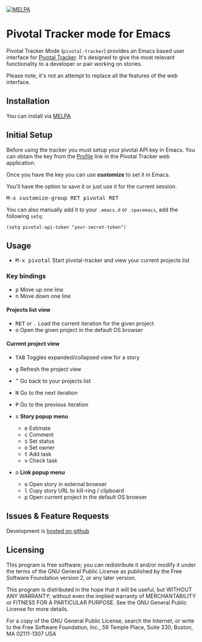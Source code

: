 [![MELPA](http://melpa.org/packages/pivotal-tracker-badge.svg)](http://melpa.org/#/pivotal-tracker)

# Pivotal Tracker mode for Emacs

Pivotal Tracker Mode (`pivotal-tracker`) provides an Emacs based user
interface for [Pivotal Tracker](https://www.pivotaltracker.com).  It's
designed to give the most relevant functionality to a developer or pair
working on stories.

Please note, it's not an attempt to replace all the features of the
web interface.

## Installation

You can install via [MELPA](http://melpa.milkbox.net/#/pivotal-tracker)

## Initial Setup

Before using the tracker you must setup your pivotal API key in
Emacs. You can obtain the key from
the [Profile](https://www.pivotaltracker.com/profile) link in the
Pivotal Tracker web application.

Once you have the key you can use **customize** to set it in Emacs.

You'll have the option to save it or just use it for the current session.

<kbd>M-x customize-group RET pivotal RET</kbd>

You can also manually add it to your `.emacs.d` or `.spacemacs`, add
the following `setq`:

```elisp
(setq pivotal-api-token "your-secret-token")
```

## Usage

- <kbd>M-x pivotal</kbd> Start pivotal-tracker and view your current projects list

### Key bindings

- <kbd>p</kbd> Move up one line
- <kbd>n</kbd> Move down one line

#### Projects list view

- <kbd>RET</kbd> or <kbd>.</kbd> Load the current iteration for the given project
- <kbd>o</kbd> Open the given project in the default OS browser

#### Current project view

- <kbd>TAB</kbd> Toggles expanded/collapsed view for a story
- <kbd>g</kbd> Refresh the project view
- <kbd>^</kbd> Go back to your projects list
- <kbd>N</kbd> Go to the next iteration
- <kbd>P</kbd> Go to the previous iteration

- <kbd>s</kbd> **Story popup menu**
    - <kbd>e</kbd> Estimate
    - <kbd>c</kbd> Comment
    - <kbd>s</kbd> Set status
    - <kbd>o</kbd> Set owner
    - <kbd>t</kbd> Add task
    - <kbd>v</kbd> Check task

- <kbd>o</kbd> **Link popup menu**
    - <kbd>o</kbd> Open story in external browser
    - <kbd>l</kbd> Copy story URL to kill-ring / clipboard
    - <kbd>p</kbd> Open current project in the default OS browser

## Issues & Feature Requests

Development is [hosted on github](https://github.com/jxa/pivotal-tracker)

## Licensing

This program is free software; you can redistribute it and/or
modify it under the terms of the GNU General Public License as
published by the Free Software Foundation version 2, or any later version.

This program is distributed in the hope that it will be useful, but
WITHOUT ANY WARRANTY; without even the implied warranty of
MERCHANTABILITY or FITNESS FOR A PARTICULAR PURPOSE.  See the GNU
General Public License for more details.

For a copy of the GNU General Public License, search the Internet,
or write to the Free Software Foundation, Inc., 59 Temple Place,
Suite 330, Boston, MA 02111-1307 USA
